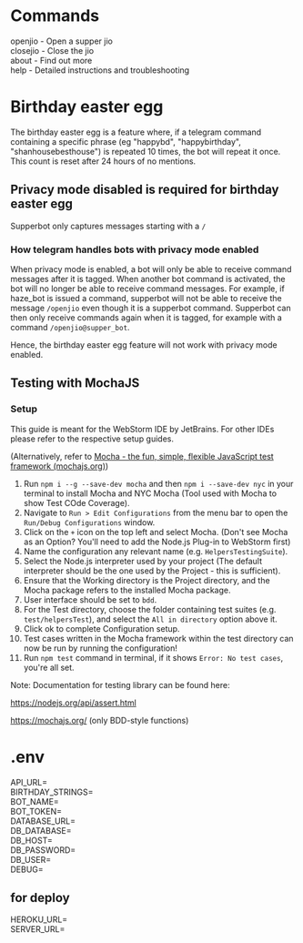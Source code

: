 # Commands
openjio - Open a supper jio  
closejio - Close the jio  
about - Find out more  
help - Detailed instructions and troubleshooting  

# Birthday easter egg

The birthday easter egg is a feature where, if a telegram command containing a specific phrase (eg "happybd", "happybirthday", "shanhousebesthouse") is repeated 10 times, the bot will repeat it once. This count is reset after 24 hours of no mentions.

## Privacy mode disabled is required for birthday easter egg

Supperbot only captures messages starting with a `/`

### How telegram handles bots with privacy mode enabled

When privacy mode is enabled, a bot will only be able to receive command messages after it is tagged. When another bot command is activated, the bot will no longer be able to receive command messages. For example, if haze_bot is issued a command, supperbot will not be able to receive the message `/openjio` even though it is a supperbot command. Supperbot can then only receive commands again when it is tagged, for example with a command `/openjio@supper_bot`.

Hence, the birthday easter egg feature will not work with privacy mode enabled.

## Testing with MochaJS

### Setup

This guide is meant for the WebStorm IDE by JetBrains. For other IDEs please refer to the respective setup guides.

(Alternatively, refer to [Mocha - the fun, simple, flexible JavaScript test framework (mochajs.org)](https://mochajs.org/#installation))

1. Run `npm i --g --save-dev mocha` and then `npm i --save-dev nyc` in your terminal to install Mocha
and NYC Mocha (Tool used with Mocha to show Test COde Coverage).
2. Navigate to `Run > Edit Configurations` from the menu bar to open the `Run/Debug Configurations` window.
3. Click on the `+` icon on the top left and select Mocha. (Don't see Mocha as an Option? You'll need to add the Node.js Plug-in to WebStorm first)
4. Name the configuration any relevant name (e.g. `HelpersTestingSuite`).
5. Select the Node.js interpreter used by your project (The default interpreter should be the one used by the Project - this is sufficient).
6. Ensure that the Working directory is the Project directory, and the Mocha package refers to the installed Mocha package.
7. User interface should be set to `bdd`.
8. For the Test directory, choose the folder containing test suites (e.g. `test/helpersTest`), and select the `All in directory` option above it.
9. Click ok to complete Configuration setup.
10. Test cases written in the Mocha framework within the test directory can now be run by running the configuration!
11. Run `npm test` command in terminal, if it shows `Error: No test cases`, you're all set.

Note: Documentation for testing library can be found here:

https://nodejs.org/api/assert.html

https://mochajs.org/ (only BDD-style functions)

# .env
API_URL=  
BIRTHDAY_STRINGS=  
BOT_NAME=  
BOT_TOKEN=  
DATABASE_URL=  
DB_DATABASE=  
DB_HOST=  
DB_PASSWORD=  
DB_USER=  
DEBUG=  
## for deploy
HEROKU_URL=  
SERVER_URL=  
